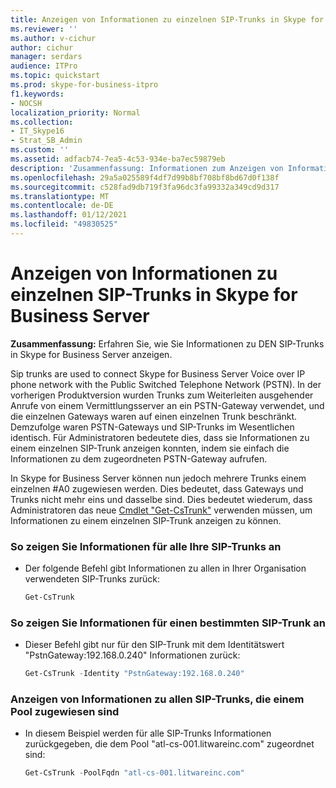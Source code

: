 ```yaml
---
title: Anzeigen von Informationen zu einzelnen SIP-Trunks in Skype for Business Server
ms.reviewer: ''
ms.author: v-cichur
author: cichur
manager: serdars
audience: ITPro
ms.topic: quickstart
ms.prod: skype-for-business-itpro
f1.keywords:
- NOCSH
localization_priority: Normal
ms.collection:
- IT_Skype16
- Strat_SB_Admin
ms.custom: ''
ms.assetid: adfacb74-7ea5-4c53-934e-ba7ec59879eb
description: 'Zusammenfassung: Informationen zum Anzeigen von Informationen zu SIP-Trunks in Skype for Business Server.'
ms.openlocfilehash: 29a5a025589f4df7d99b8bf708bf8bd67d0f138f
ms.sourcegitcommit: c528fad9db719f3fa96dc3fa99332a349cd9d317
ms.translationtype: MT
ms.contentlocale: de-DE
ms.lasthandoff: 01/12/2021
ms.locfileid: "49830525"
---
```

# <a name="view-information-about-individual-sip-trunks-in-skype-for-business-server"></a>Anzeigen von Informationen zu einzelnen SIP-Trunks in Skype for Business Server
 
**Zusammenfassung:** Erfahren Sie, wie Sie Informationen zu DEN SIP-Trunks in Skype for Business Server anzeigen.
  
Sip trunks are used to connect Skype for Business Server Voice over IP phone network with the Public Switched Telephone Network (PSTN). In der vorherigen Produktversion wurden Trunks zum Weiterleiten ausgehender Anrufe von einem Vermittlungsserver an ein PSTN-Gateway verwendet, und die einzelnen Gateways waren auf einen einzelnen Trunk beschränkt. Demzufolge waren PSTN-Gateways und SIP-Trunks im Wesentlichen identisch. Für Administratoren bedeutete dies, dass sie Informationen zu einem einzelnen SIP-Trunk anzeigen konnten, indem sie einfach die Informationen zu dem zugeordneten PSTN-Gateway aufrufen.
  
In Skype for Business Server können nun jedoch mehrere Trunks einem einzelnen #A0 zugewiesen werden. Dies bedeutet, dass Gateways und Trunks nicht mehr eins und dasselbe sind. Dies bedeutet wiederum, dass Administratoren das neue [Cmdlet "Get-CsTrunk"](https://docs.microsoft.com/powershell/module/skype/get-cstrunk?view=skype-ps) verwenden müssen, um Informationen zu einem einzelnen SIP-Trunk anzeigen zu können.
  
### <a name="to-view-information-for-all-your-sip-trunks"></a>So zeigen Sie Informationen für alle Ihre SIP-Trunks an

- Der folgende Befehl gibt Informationen zu allen in Ihrer Organisation verwendeten SIP-Trunks zurück:
    
  ```powershell
  Get-CsTrunk
  ```

### <a name="to-view-information-for-a-specific-sip-trunk"></a>So zeigen Sie Informationen für einen bestimmten SIP-Trunk an

- Dieser Befehl gibt nur für den SIP-Trunk mit dem Identitätswert "PstnGateway:192.168.0.240" Informationen zurück:
    
  ```powershell
  Get-CsTrunk -Identity "PstnGateway:192.168.0.240"
  ```

### <a name="view-information-for-all-the-sip-trunks-assigned-to-a-pool"></a>Anzeigen von Informationen zu allen SIP-Trunks, die einem Pool zugewiesen sind

- In diesem Beispiel werden für alle SIP-Trunks Informationen zurückgegeben, die dem Pool "atl-cs-001.litwareinc.com" zugeordnet sind:
    
  ```powershell
  Get-CsTrunk -PoolFqdn "atl-cs-001.litwareinc.com"
  ```
